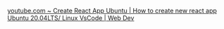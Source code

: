 [youtube.com ~ Create React App Ubuntu | How to create new react app Ubuntu 20.04LTS/ Linux VsCode | Web Dev](https://www.youtube.com/watch?v=5RDPydKml3k)
